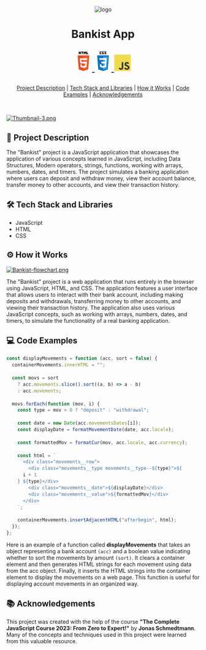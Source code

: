 <p align="center">
  <img src="https://i.postimg.cc/3N3H59FN/logo.png" width="200" alt="logo">
</p>

<h1 align="center">
  Bankist App
  <br>
<p  align="center">
<a  href="https://www.w3.org/html/"  target="_blank"  rel="noreferrer"> <img  src="https://raw.githubusercontent.com/devicons/devicon/master/icons/html5/html5-original-wordmark.svg"  alt="html5"  width="44"  height="52"/> </a><a  href="https://www.w3schools.com/css/"  target="_blank"  rel="noreferrer"> <img  src="https://raw.githubusercontent.com/devicons/devicon/master/icons/css3/css3-original-wordmark.svg"  alt="css3"  width="44"  height="52"/> </a><a  href="https://developer.mozilla.org/en-US/docs/Web/JavaScript"  target="_blank"  rel="noreferrer"> <img  src="https://raw.githubusercontent.com/devicons/devicon/master/icons/javascript/javascript-original.svg"  alt="javascript"  width="44"  height="44"/> </a>
</p>
</h1>

<p align="center">
  <a href="#project-description">Project Description</a> |
  <a href="#tech-stack-and-libraries">Tech Stack and Libraries</a> |
  <a href="#how-it-works">How it Works</a> |
  <a href="#code-examples">Code Examples</a> |
  <a href="#acknowledgements">Acknowledgements</a>
</p>

<br>

[![Thumbnail-3.png](https://i.postimg.cc/W3Gwq7LM/Thumbnail-3.png)](https://postimg.cc/BLvKdHv6)

<div id="project-description"></div>

## 🚀 Project Description
The "Bankist" project is a JavaScript application that showcases the application of various concepts learned in JavaScript, including Data Structures, Modern operators, strings, functions, working with arrays, numbers, dates, and timers. The project simulates a banking application where users can deposit and withdraw money, view their account balance, transfer money to other accounts, and view their transaction history.

<div id="tech-stack-and-libraries"></div>

## 🛠️ Tech Stack and Libraries
- JavaScript
- HTML
- CSS

<div id="how-it-works"></div>

## ⚙️ How it Works
[![Bankist-flowchart.png](https://i.postimg.cc/FzxkNWtB/Bankist-flowchart.png)](https://postimg.cc/K3R8558P)

The "Bankist" project is a web application that runs entirely in the browser using JavaScript, HTML, and CSS. The application features a user interface that allows users to interact with their bank account, including making deposits and withdrawals, transferring money to other accounts, and viewing their transaction history. The application also uses various JavaScript concepts, such as working with arrays, numbers, dates, and timers, to simulate the functionality of a real banking application.

<div id="code-examples"></div>

## 💻 Code Examples
```js
const displayMovements = function (acc, sort = false) {
  containerMovements.innerHTML = "";

  const movs = sort
    ? acc.movements.slice().sort((a, b) => a - b)
    : acc.movements;

  movs.forEach(function (mov, i) {
    const type = mov > 0 ? "deposit" : "withdrawal";

    const date = new Date(acc.movementsDates[i]);
    const displayDate = formatMovementDate(date, acc.locale);

    const formattedMov = formatCur(mov, acc.locale, acc.currency);

    const html = `
      <div class="movements__row">
        <div class="movements__type movements__type--${type}">${
      i + 1
    } ${type}</div>
        <div class="movements__date">${displayDate}</div>
        <div class="movements__value">${formattedMov}</div>
      </div>
    `;

    containerMovements.insertAdjacentHTML("afterbegin", html);
  });
};
```
Here is an example of a function called **displayMovements** that takes an object representing a bank account ```(acc)``` and a boolean value indicating whether to sort the movements by amount ```(sort)```. It clears a container element and then generates HTML strings for each movement using data from the acc object. Finally, it inserts the HTML strings into the container element to display the movements on a web page. This function is useful for displaying account movements in an organized way.

<div id="acknowledgements"></div>


## 📚 Acknowledgements 
This project was created with the help of the course **"The Complete JavaScript Course 2023: From Zero to Expert!"** by **Jonas Schmedtmann**. Many of the concepts and techniques used in this project were learned from this valuable resource.


